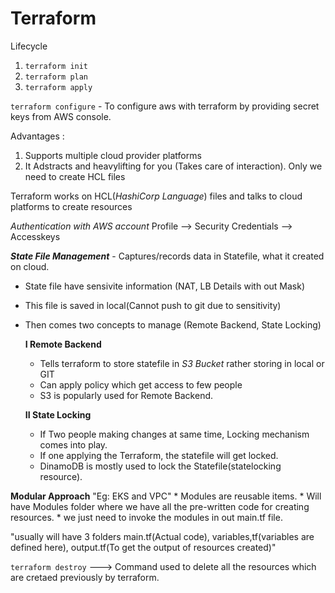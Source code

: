 # Terraform 
  Lifecycle
  1. ```terraform init```
  2. ```terraform plan```
  3. ```terraform apply```

  ```terraform configure``` - To configure aws with terraform by providing secret keys from AWS console.
  
Advantages :
1. Supports multiple cloud provider platforms 
2. It Adstracts and heavylifting for you (Takes care of interaction). Only we need to create HCL files

Terraform works on HCL(_HashiCorp Language_) files and talks to cloud platforms to create resources

*Authentication with AWS account*
Profile --> Security Credentials --> Accesskeys

_**State File Management**_ - Captures/records data in Statefile, what it created on cloud.
* State file have sensivite information (NAT, LB Details with out Mask)
* This file is saved in local(Cannot push to git due to sensitivity)
* Then comes two concepts to manage (Remote Backend, State Locking)

  **I Remote Backend**
    * Tells terraform to store statefile in _S3 Bucket_ rather storing in local or GIT
    * Can apply policy which get access to few people
    * S3 is popularly used for Remote Backend.
 
  **II State Locking**
    * If Two people making changes at same time, Locking mechanism comes into play.
    * If one applying the Terraform, the statefile will get locked.
    * DinamoDB is mostly used to lock the Statefile(statelocking resource).
  
**Modular Approach** "Eg: EKS and VPC"
    * Modules are reusable items.
    * Will have Modules folder where we have all the pre-written code for creating resources.
    * we just need to invoke the modules in out main.tf file.
    
"usually will have 3 folders main.tf(Actual code), variables,tf(variables are defined here), output.tf(To get the output of resources created)"


``` terraform destroy ``` ---> Command used to delete all the resources which are cretaed previously by terraform.

